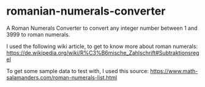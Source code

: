 # romanian-numerals-converter
A Roman Numerals Converter to convert any integer number between 1 and 3999 to roman numerals.

I used the following wiki article, to get to know more about roman numerals: https://de.wikipedia.org/wiki/R%C3%B6mische_Zahlschrift#Subtraktionsregel

To get some sample data to test with, I used this source: https://www.math-salamanders.com/roman-numerals-list.html
